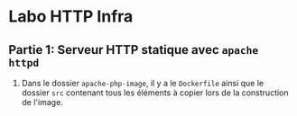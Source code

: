 # Labo HTTP Infra

## Partie 1: Serveur HTTP statique avec `apache httpd`

1. Dans le dossier `apache-php-image`, il y a le `Dockerfile` ainsi que le dossier `src` contenant tous les éléments à copier lors de la construction de l'image.